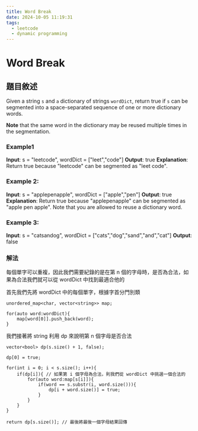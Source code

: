 ```yaml
---
title: Word Break
date: 2024-10-05 11:19:31
tags:
  - leetcode
  - dynamic programming
---
```

# Word Break

## 題目敘述

Given a string `s` and `a` dictionary of strings `wordDict`, return true if `s` can be segmented into a space-separated sequence of one or more dictionary words.

**Note** that the same word in the dictionary may be reused multiple times in the segmentation.

### Example1

**Input**: s = "leetcode", wordDict = ["leet","code"]
**Output**: true
**Explanation**: Return true because "leetcode" can be segmented as "leet code".

### Example 2:

**Input**: s = "applepenapple", wordDict = ["apple","pen"]
**Output**: true
**Explanation**: Return true because "applepenapple" can be segmented as "apple pen apple".
Note that you are allowed to reuse a dictionary word.

### Example 3:

**Input**: s = "catsandog", wordDict = ["cats","dog","sand","and","cat"]
**Output**: false
 
### 解法 

每個單字可以重複，因此我們需要紀錄的是在第 n 個的字母時，是否為合法，如果為合法我們就可以從 wordDict 中找到最適合他的

首先我們先將 wordDict 中的每個單字，根據字首分門別類

```
unordered_map<char, vector<string>> map;

for(auto word:wordDict){
    map[word[0]].push_back(word);
}
```

我們接著將 string 利用 dp 來說明第 n 個字母是否合法
```
vector<bool> dp(s.size() + 1, false);

dp[0] = true;

for(int i = 0; i < s.size(); i++){
    if(dp[i]){ // 如果第 i 個字母為合法，則我們從 wordDict 中挑選一個合法的
        for(auto word:map[s[i]]){
            if(word == s.substr(i, word.size())){
                dp[i + word.size()] = true;
            }           
        }
    }
}

return dp[s.size()]; // 最後將最後一個字母結果回傳
```
